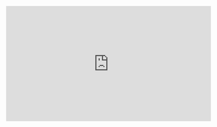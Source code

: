 <iframe width="560" height="315" src="https://www.youtube-nocookie.com/embed/qok5kTT-eOU" frameborder="0" allow="accelerometer; autoplay; clipboard-write; encrypted-media; gyroscope; picture-in-picture" allowfullscreen></iframe>

